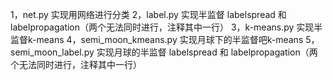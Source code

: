1，net.py 实现用网络进行分类
2，label.py 实现半监督 labelspread 和 labelpropagation（两个无法同时进行，注释其中一行）
3，k-means.py 实现半监督k-means
4，semi_moon_kmeans.py 实现月球下的半监督吧k-means
5，semi_moon_label.py 实现月球的半监督 labelspread 和 labelpropagation（两个无法同时进行，注释其中一行）

